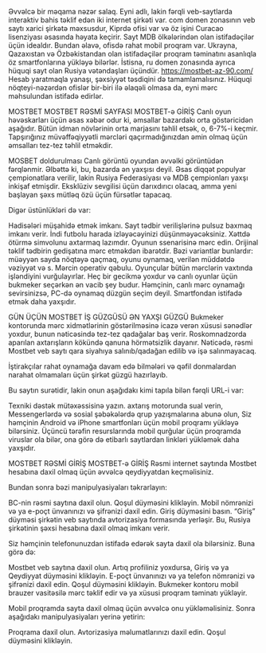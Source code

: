 Əvvəlcə bir məqama nəzər salaq. Eyni adlı, lakin fərqli veb-saytlarda interaktiv bahis təklif edən iki internet şirkəti var. com domen zonasının veb saytı xarici şirkətə məxsusdur, Kiprdə ofisi var və öz işini Curacao lisenziyası əsasında həyata keçirir. Sayt MDB ölkələrindən olan istifadəçilər üçün idealdır. Bundan əlavə, ofisdə rahat mobil proqram var. Ukrayna, Qazaxıstan və Özbəkistandan olan istifadəçilər proqram təminatını asanlıqla öz smartfonlarına yükləyə bilərlər. İstisna, ru domen zonasında ayrıca hüquqi sayt olan Rusiya vətəndaşları üçündür.
https://mostbet-az-90.com/
Hesab yaratmaqla yanaşı, şəxsiyyət təsdiqini də tamamlamalısınız. Hüquqi nöqteyi-nəzərdən ofislər bir-biri ilə əlaqəli olmasa da, eyni mərc məhsulundan istifadə edirlər.

MOSTBET MOSTBET RƏSMİ SAYFASI
MOSTBET-ə GİRİŞ
Canlı oyun həvəskarları üçün əsas xəbər odur ki, əmsallar bazardakı orta göstəricidən aşağıdır. Bütün idman növlərinin orta marjasını təhlil etsək, o, 6-7%-i keçmir. Tapşırığınız müvəffəqiyyətli mərcləri qaçırmadığınızdan əmin olmaq üçün əmsalları tez-tez təhlil etməkdir.

MOSBET doldurulması
Canlı görüntü oyundan əvvəlki görüntüdən fərqlənmir. Əlbəttə ki, bu, bazarda ən yaxşısı deyil. Əsas diqqət populyar çempionatlara verilir, lakin Rusiya Federasiyası və MDB çempionları yaxşı inkişaf etmişdir. Eksklüziv sevgilisi üçün darıxdırıcı olacaq, amma yeni başlayan şəxs mütləq özü üçün fürsətlər tapacaq.

Digər üstünlükləri də var:

Hadisələri müşahidə etmək imkanı. Sayt tədbir verilişlərinə pulsuz baxmaq imkanı verir. İndi futbolu harada izləyəcəyinizi düşünməyəcəksiniz. Xəttdə ötürmə simvolunu axtarmaq lazımdır.
Oyunun ssenarisinə mərc edin. Orijinal təklif tədbirin gedişatına mərc etməkdən ibarətdir. Bəzi variantlar bunlardır: müəyyən sayda nöqtəyə qaçmaq, oyunu oynamaq, verilən müddətdə vəziyyət və s.
Mərcin operativ qəbulu. Oyunçular bütün mərclərin vaxtında işləndiyini vurğulayırlar. Heç bir gecikmə yoxdur və canlı oyunlar üçün bukmeker seçərkən ən vacib şey budur.
Həmçinin, canlı mərc oynamağı sevirsinizsə, PC-də oynamaq düzgün seçim deyil. Smartfondan istifadə etmək daha yaxşıdır.

GÜN ÜÇÜN MOSTBET İŞ GÜZGÜSÜ
ƏN YAXŞI GÜZGÜ
Bukmeker kontorunda mərc xidmətlərinin göstərilməsinə icazə verən xüsusi sənədlər yoxdur, bunun nəticəsində tez-tez qadağalar baş verir. Roskomnadzorda aparılan axtarışların kökündə qanuna hörmətsizlik dayanır. Nəticədə, rəsmi Mostbet veb saytı qara siyahıya salınıb/qadağan edilib və işə salınmayacaq.

İştirakçılar rahat oynamağa davam edə bilmələri və qəfil donmalardan narahat olmamaları üçün şirkət güzgü hazırlayıb.

Bu saytın surətidir, lakin onun aşağıdakı kimi tapıla bilən fərqli URL-i var:

Texniki dəstək mütəxəssisinə yazın.
axtarış motorunda sual verin,
Messengerlərdə və sosial şəbəkələrdə qrup yazışmalarına abunə olun,
Siz həmçinin Android və iPhone smartfonları üçün mobil proqramı yükləyə bilərsiniz. Üçüncü tərəfin resurslarında mobil qurğular üçün proqramda viruslar ola bilər, ona görə də etibarlı saytlardan linkləri yükləmək daha yaxşıdır.

MOSTBET RƏSMİ GİRİŞ
MOSTBET-ə GİRİŞ
Rəsmi internet saytında Mostbet hesabına daxil olmaq üçün əvvəlcə qeydiyyatdan keçməlisiniz.

Bundan sonra bəzi manipulyasiyaları təkrarlayın:

BC-nin rəsmi saytına daxil olun.
Qoşul düyməsini klikləyin.
Mobil nömrənizi və ya e-poçt ünvanınızı və şifrənizi daxil edin.
Giriş düyməsini basın.
“Giriş” düyməsi şirkətin veb saytında avtorizasiya formasında yerləşir. Bu, Rusiya şirkətinin şəxsi hesabına daxil olmaq imkanı verir.

Siz həmçinin telefonunuzdan istifadə edərək sayta daxil ola bilərsiniz. Buna görə də:

Mostbet veb saytına daxil olun.
Artıq profiliniz yoxdursa, Giriş və ya Qeydiyyat düyməsini klikləyin.
E-poçt ünvanınızı və ya telefon nömrənizi və şifrənizi daxil edin.
Qoşul düyməsini klikləyin.
Bukmeker kontoru mobil brauzer vasitəsilə mərc təklif edir və ya xüsusi proqram təminatı yükləyir.

Mobil proqramda sayta daxil olmaq üçün əvvəlcə onu yükləməlisiniz. Sonra aşağıdakı manipulyasiyaları yerinə yetirin:

Proqrama daxil olun.
Avtorizasiya məlumatlarınızı daxil edin.
Qoşul düyməsini klikləyin.
